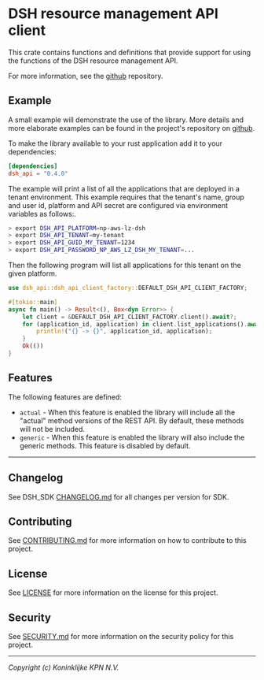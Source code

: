 # DSH resource management API client

This crate contains functions and definitions that provide support for using the functions
of the DSH resource management API.

For more information, see the [github](https://github.com/kpn-dsh/dsh-api) repository.

## Example

A small example will demonstrate the use of the library.
More details and more elaborate examples can be found in the project's repository on
[github](https://github.com/kpn-dsh/dsh-api).

To make the library available to your rust application add it to your dependencies:

```toml
[dependencies]
dsh_api = "0.4.0" 
```

The example will print a list of all the applications that are deployed
in a tenant environment. This example requires that the tenant's name, group and user id,
platform and API secret are configured via environment variables as follows:.

```bash
> export DSH_API_PLATFORM=np-aws-lz-dsh
> export DSH_API_TENANT=my-tenant
> export DSH_API_GUID_MY_TENANT=1234
> export DSH_API_PASSWORD_NP_AWS_LZ_DSH_MY_TENANT=...
````

Then the following program will list all applications for this tenant on the given platform.

```rust
use dsh_api::dsh_api_client_factory::DEFAULT_DSH_API_CLIENT_FACTORY;

#[tokio::main]
async fn main() -> Result<(), Box<dyn Error>> {
    let client = &DEFAULT_DSH_API_CLIENT_FACTORY.client().await?;
    for (application_id, application) in client.list_applications().await? {
        println!("{} -> {}", application_id, application);
    }
    Ok(())
}
```

## Features

The following features are defined:

* `actual` - When this feature is enabled the library will include all the "actual"
  method versions of the REST API. By default, these methods will not be included.
* `generic` - When this feature is enabled the library will also include the generic methods.
  This feature is disabled by default.

---

## Changelog

See DSH_SDK [CHANGELOG.md](dsh_sdk/CHANGELOG.md) for all changes per version for SDK.

## Contributing

See [CONTRIBUTING.md](CONTRIBUTING.md) for more information on how to contribute to this project.

## License

See [LICENSE](LICENSE) for more information on the license for this project.

## Security

See [SECURITY.md](SECURITY.md) for more information on the security policy for this project.

---
_Copyright (c) Koninklijke KPN N.V._ 